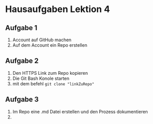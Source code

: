 # Hausaufgaben Lektion 4
## Aufgabe 1
1. Account auf GitHub machen
2. Auf dem Account ein Repo erstellen

## Aufgabe 2
1. Den HTTPS Link zum Repo kopieren
2. Die Git Bash Konole starten
3. mit dem befehl `git clone "linkZuRepo"`

## Aufgabe 3
1. Im Repo eine .md Datei erstellen und den Prozess dokumentieren
2. 